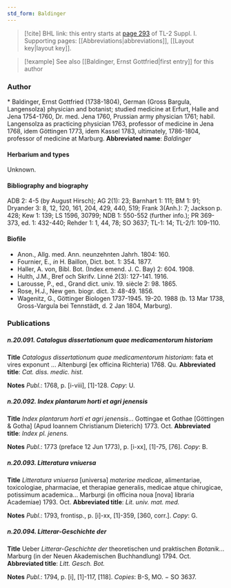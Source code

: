```yaml
---
std_form: Baldinger
---
```


> [!cite] BHL link: this entry starts at [page 293](https://www.biodiversitylibrary.org/page/33265020) of TL-2 Suppl. I.
> Supporting pages: [[Abbreviations|abbreviations]], [[Layout key|layout key]].

> [!example] See also [[Baldinger, Ernst Gottfried|first entry]] for this author

### Author

\* Baldinger, Ernst Gottfried (1738-1804), German (Gross Bargula, Langensolza) physician and botanist; studied medicine at Erfurt, Halle and Jena 1754-1760, Dr. med. Jena 1760, Prussian army physician 1761; habil. Langensolza as practicing physician 1763, professor of medicine in Jena 1768, idem Göttingen 1773, idem Kassel 1783, ultimately, 1786-1804, professor of medicine at Marburg. 
**Abbreviated name**: *Baldinger*

#### Herbarium and types

Unknown.

#### Bibliography and biography

ADB 2: 4-5 (by August Hirsch); AG 2(1): 23; Barnhart 1: 111; BM 1: 91; Dryander 3: 8, 12, 120, 161, 204, 429, 440, 519; Frank 3(Anh.): 7; Jackson p. 428; Kew 1: 139; LS 1596, 30799; NDB 1: 550-552 (further info.); PR 369-373, ed. 1: 432-440; Rehder 1: 1, 44, 78; SO 3637; TL-1: 14; TL-2/1: 109-110.

#### Biofile

- Anon., Allg. med. Ann. neunzehnten Jahrh. 1804: 160.
- Fournier, E., *in* H. Baillon, Dict. bot. 1: 354. 1877.
- Haller, A. von, Bibl. Bot. (Index emend. J. C. Bay) 2: 604. 1908.
- Hulth, J.M., Bref och Skrifv. Linné 2(3): 127-141. 1916.
- Larousse, P., ed., Grand dict. univ. 19. siècle 2: 98. 1865.
- Rose, H.J., New gen. biogr. dict. 3: 48-49. 1856.
- Wagenitz, G., Göttinger Biologen 1737-1945. 19-20. 1988 (b. 13 Mar 1738, Gross-Vargula bei Tennstädt, d. 2 Jan 1804, Marburg).

### Publications

##### n.20.091. Catalogus dissertationum quae medicamentorum historiam

**Title**
*Catalogus dissertationum quae medicamentorum historiam*: fata et vires exponunt ... Altenburgi \[ex officina Richteria) 1768. Qu.
**Abbreviated title**: *Cat. diss. medic. hist.*

**Notes**
*Publ*.: 1768, p. \[i-viii\], \[1\]-128. *Copy*: U.

##### n.20.092. Index plantarum horti et agri jenensis

**Title**
*Index plantarum horti et agri jenensis*... Gottingae et Gothae \[Göttingen & Gotha\] (Apud Ioannem Christianum Dieterich) 1773. Oct.
**Abbreviated title**: *Index pl. jenens.*

**Notes**
*Publ*.: 1773 (preface 12 Jun 1773), p. \[i-xx\], \[1\]-75, \[76\]. *Copy*: B.

##### n.20.093. Litteratura vniuersa

**Title**
*Litteratura vniuersa* \[universa\] *materiae medicae*, alimentariae, toxicologiae, pharmaciae, et therapiae generalis, medicae atque chirugicae, potissimum academica... Marburgi (in officina noua \[nova\] libraria Academiae) 1793. Oct.
**Abbreviated title**: *Lit. univ. mat. med.*

**Notes**
*Publ*.: 1793, frontisp., p. \[i\]-xx, \[1\]-359, \[360, corr.\]. *Copy*: G.

##### n.20.094. Litterar-Geschichte der

**Title**
Ueber *Litterar-Geschichte der* theoretischen und praktischen *Botanik*... Marburg (in der Neuen Akademischen Buchhandlung) 1794. Oct.
**Abbreviated title**: *Litt. Gesch. Bot.*

**Notes**
*Publ*.: 1794, p. \[i\], \[1\]-117, \[118\]. *Copies*: B-S, MO. − SO 3637.

